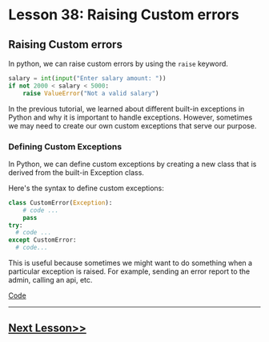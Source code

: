 # Lesson 38: Raising Custom errors 

## Raising Custom errors 
In python, we can raise custom errors by using the `raise`  keyword.

```python
salary = int(input("Enter salary amount: "))
if not 2000 < salary < 5000:
    raise ValueError("Not a valid salary")
```

In the previous tutorial, we learned about different built-in exceptions in Python and why it is important to handle exceptions. However, sometimes we may need to create our own custom exceptions that serve our purpose.

### Defining Custom Exceptions
In Python, we can define custom exceptions by creating a new class that is derived from the built-in Exception class.

Here's the syntax to define custom exceptions:
```python
class CustomError(Exception):
    # code ...
    pass
try:
  # code ...
except CustomError:
  # code...
```

This is useful because sometimes we might want to do something when a particular exception is raised. For example, sending an error report to the admin, calling an api, etc.


[Code](https://github.com/sheikh92areeb/learn-python/tree/main/Lesson-038/main.py)

---

## [Next Lesson>>](https://github.com/sheikh92areeb/learn-python/tree/main/Lesson-039)
